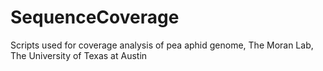 # SequenceCoverage
Scripts used for coverage analysis of pea aphid genome, The Moran Lab, The University of Texas at Austin

